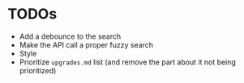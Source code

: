 # TODOs

- Add a debounce to the search
- Make the API call a proper fuzzy search
- Style
- Prioritize `upgrades.md` list (and remove the part about it not being prioritized)
